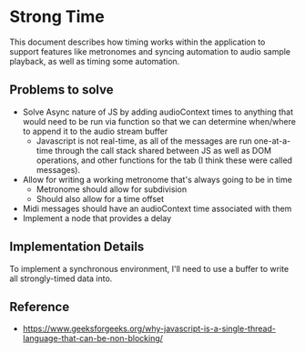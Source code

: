 # Strong Time

This document describes how timing works within the application to support features like metronomes and syncing automation to audio sample playback, as well as timing some automation.

## Problems to solve

- Solve Async nature of JS by adding audioContext times to anything that would need to be run via function so that we can determine when/where to append it to the audio stream buffer
    - Javascript is not real-time, as all of the messages are run one-at-a-time through the call stack shared between JS as well as DOM operations, and other functions for the tab (I think these were called messages).
- Allow for writing a working metronome that's always going to be in time
    - Metronome should allow for subdivision
    - Should also allow for a time offset
- Midi messages should have an audioContext time associated with them
- Implement a node that provides a delay


## Implementation Details

To implement a synchronous environment, I'll need to use a buffer to write all strongly-timed data into.

## Reference

- https://www.geeksforgeeks.org/why-javascript-is-a-single-thread-language-that-can-be-non-blocking/